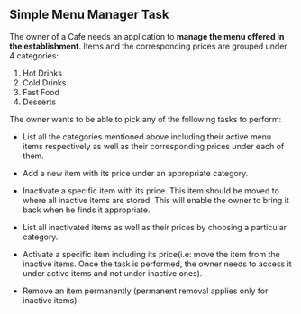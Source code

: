 ## Simple Menu Manager Task
The owner of a Cafe needs an application to **manage the menu offered in the establishment**. Items and the corresponding prices are grouped under 4 categories: 

 1. Hot Drinks  
 2. Cold Drinks  
 3. Fast Food  
 4. Desserts

The owner wants to be able to pick any of the following tasks to perform: 

 - List all the categories mentioned above including their active
   menu items respectively as well as their corresponding prices under
   each of them.
   
 - Add a new item with its price under an appropriate category.
   
   
 - Inactivate a specific item with its price. This item should be
   moved to where all inactive items are stored. This will enable the
   owner to bring it back when he finds it appropriate.
    
 - List all inactivated items as well as their prices by choosing a
   particular category.
   
 - Activate a specific item including its price(i.e: move the item
   from the inactive items. Once the task is performed, the owner needs
   to access it under active items and not under inactive ones).
   
   
 - Remove an item permanently (permanent removal applies only for
   inactive items).